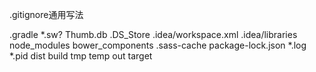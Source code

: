.gitignore通用写法

.gradle
*.sw?
Thumb.db
.DS_Store
.idea/workspace.xml
.idea/libraries
node_modules
bower_components
.sass-cache
package-lock.json
*.log
*.pid
dist
build
tmp
temp
out
target
